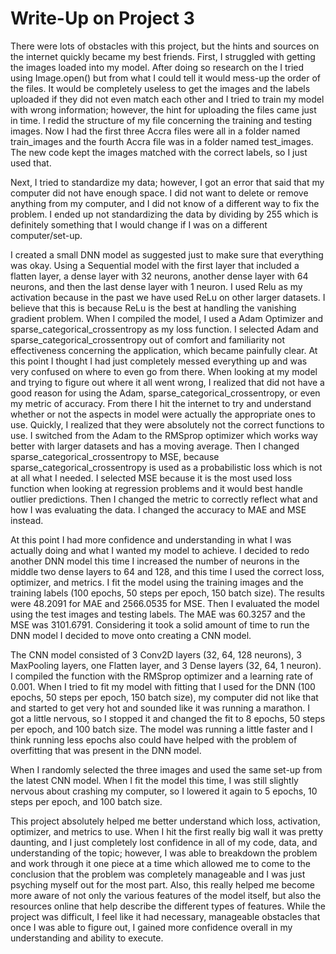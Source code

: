 # Write-Up on Project 3

There were lots of obstacles with this project, but the hints and sources on the internet quickly became my best friends. First, I struggled with getting the images loaded into my model. After doing so research on the I tried using Image.open() but from what I could tell it would mess-up the order of the files. It would be completely useless to get the images and the labels uploaded if they did not even match each other and I tried to train my model with wrong information; however, the hint for uploading the files came just in time. I redid the structure of my file concerning the training and testing images. Now I had the first three Accra files were all in a folder named train_images and the fourth Accra file was in a folder named test_images. The new code kept the images matched with the correct labels, so I just used that. 

Next, I tried to standardize my data; however, I got an error that said that my computer did not have enough space. I did not want to delete or remove anything from my computer, and I did not know of a different way to fix the problem. I ended up not standardizing the data by dividing by 255 which is definitely something that I would change if I was on a different computer/set-up. 

I created a small DNN model as suggested just to make sure that everything was okay. Using a Sequential model with the first layer that included a flatten layer, a dense layer with 32 neurons, another dense layer with 64 neurons, and then the last dense layer with 1 neuron. I used Relu as my activation because in the past we have used ReLu on other larger datasets. I believe that this is because ReLu is the best at handling the vanishing gradient problem. When I compiled the model, I used a Adam Optimizer and sparse_categorical_crossentropy as my loss function. I selected Adam and sparse_categorical_crossentropy out of comfort and familiarity not effectiveness concerning the application, which became painfully clear. At this point I thought I had just completely messed everything up and was very confused on where to even go from there. When looking at my model and trying to figure out where it all went wrong, I realized that did not have a good reason for using the Adam, sparse_categorical_crossentropy, or even my metric of accuracy. From there I hit the internet to try and understand whether or not the aspects in model were actually the appropriate ones to use. Quickly, I realized that they were absolutely not the correct functions to use. I switched from the Adam to the RMSprop optimizer which works way better with larger datasets and has a moving average. Then I changed sparse_categorical_crossentropy to MSE, because sparse_categorical_crossentropy is used as a probabilistic loss which is not at all what I needed. I selected MSE because it is the most used loss function when looking at regression problems and it would best handle outlier predictions. Then I changed the metric to correctly reflect what and how I was evaluating the data. I changed the accuracy to MAE and MSE instead. 

At this point I had more confidence and understanding in what I was actually doing and what I wanted my model to achieve. I decided to redo another DNN model this time I increased the number of neurons in the middle two dense layers to 64 and 128, and this time I used the correct loss, optimizer, and metrics. I fit the model using the training images and the training labels (100 epochs, 50 steps per epoch, 150 batch size). The results were 48.2091 for MAE and 2566.0535 for MSE. Then I evaluated the model using the test images and testing labels. The MAE was 60.3257 and the MSE was 3101.6791. Considering it took a solid amount of time to run the DNN model I decided to move onto creating a CNN model. 

The CNN model consisted of 3 Conv2D layers (32, 64, 128 neurons), 3 MaxPooling layers, one Flatten layer, and 3 Dense layers (32, 64, 1 neuron). I compiled the function with the RMSprop optimizer and a learning rate of 0.001. When I tried to fit my model with fitting that I used for the DNN (100 epochs, 50 steps per epoch, 150 batch size), my computer did not like that and started to get very hot and sounded like it was running a marathon. I got a little nervous, so I stopped it and changed the fit to 8 epochs, 50 steps per epoch, and 100 batch size. The model was running a little faster and I think running less epochs also could have helped with the problem of overfitting that was present in the DNN model.

When I randomly selected the three images and used the same set-up from the latest CNN model. When I fit the model this time, I was still slightly nervous about crashing my computer, so I lowered it again to 5 epochs, 10 steps per epoch, and 100 batch size. 

This project absolutely helped me better understand which loss, activation, optimizer, and metrics to use. When I hit the first really big wall it was pretty daunting, and I just completely lost confidence in all of my code, data, and understanding of the topic; however, I was able to breakdown the problem and work through it one piece at a time which allowed me to come to the conclusion that the problem was completely manageable and I was just psyching myself out for the most part. Also, this really helped me become more aware of not only the various features of the model itself, but also the resources online that help describe the different types of features. While the project was difficult, I feel like it had necessary, manageable obstacles that once I was able to figure out, I gained more confidence overall in my understanding and ability to execute.     

